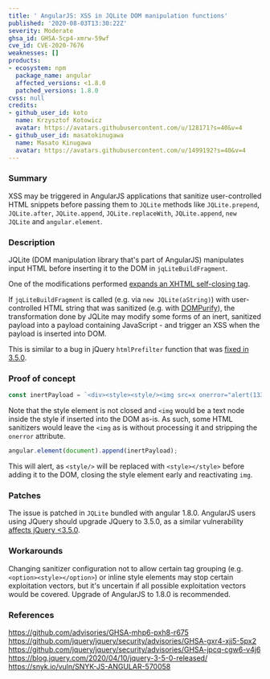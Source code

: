 ```yaml
---
title: ' AngularJS: XSS in JQLite DOM manipulation functions'
published: '2020-08-03T13:30:22Z'
severity: Moderate
ghsa_id: GHSA-5cp4-xmrw-59wf
cve_id: CVE-2020-7676
weaknesses: []
products:
- ecosystem: npm
  package_name: angular
  affected_versions: <1.8.0
  patched_versions: 1.8.0
cvss: null
credits:
- github_user_id: koto
  name: Krzysztof Kotowicz
  avatar: https://avatars.githubusercontent.com/u/128171?s=40&v=4
- github_user_id: masatokinugawa
  name: Masato Kinugawa
  avatar: https://avatars.githubusercontent.com/u/1499192?s=40&v=4
---
```


### Summary
XSS may be triggered in AngularJS applications that sanitize user-controlled HTML snippets before passing them to `JQLite` methods like `JQLite.prepend`, `JQLite.after`, `JQLite.append`, `JQLite.replaceWith`, `JQLite.append`, `new JQLite` and `angular.element`.

### Description

JQLite (DOM manipulation library that's part of AngularJS) manipulates input HTML before inserting it to the DOM in `jqLiteBuildFragment`.

One of the modifications performed [expands an XHTML self-closing tag](https://github.com/angular/angular.js/blob/418355f1cf9a9a9827ae81d257966e6acfb5623a/src/jqLite.js#L218).

If `jqLiteBuildFragment` is called (e.g. via `new JQLite(aString)`) with user-controlled HTML string that was sanitized (e.g. with [DOMPurify](https://github.com/cure53/DOMPurify)), the transformation done by JQLite may modify some forms of an inert, sanitized payload into a payload containing JavaScript - and trigger an XSS when the payload is inserted into DOM.

This is similar to a bug in jQuery `htmlPrefilter` function that was [fixed in 3.5.0](https://blog.jquery.com/2020/04/10/jquery-3-5-0-released/).

### Proof of concept

```javascript
const inertPayload = `<div><style><style/><img src=x onerror="alert(1337)"/>` 
```
Note that the style element is not closed and `<img` would be a text node inside the style if inserted into the DOM as-is.
As such, some HTML sanitizers would leave the `<img` as is without processing it and stripping the `onerror` attribute.

```javascript
angular.element(document).append(inertPayload);
```
This will alert, as `<style/>` will be replaced with `<style></style>` before adding it to the DOM, closing the style element early and reactivating `img`.

### Patches
The issue is patched in `JQLite` bundled with angular 1.8.0. AngularJS users using JQuery should upgrade JQuery to 3.5.0, as a similar vulnerability [affects jQuery <3.5.0](https://github.com/jquery/jquery/security/advisories/GHSA-gxr4-xjj5-5px2).

### Workarounds
Changing sanitizer configuration not to allow certain tag grouping (e.g. `<option><style></option>`) or inline style elements may stop certain exploitation vectors, but it's uncertain if all possible exploitation vectors would be covered. Upgrade of AngularJS to 1.8.0 is recommended.

### References
https://github.com/advisories/GHSA-mhp6-pxh8-r675
https://github.com/jquery/jquery/security/advisories/GHSA-gxr4-xjj5-5px2
https://github.com/jquery/jquery/security/advisories/GHSA-jpcq-cgw6-v4j6
https://blog.jquery.com/2020/04/10/jquery-3-5-0-released/
https://snyk.io/vuln/SNYK-JS-ANGULAR-570058